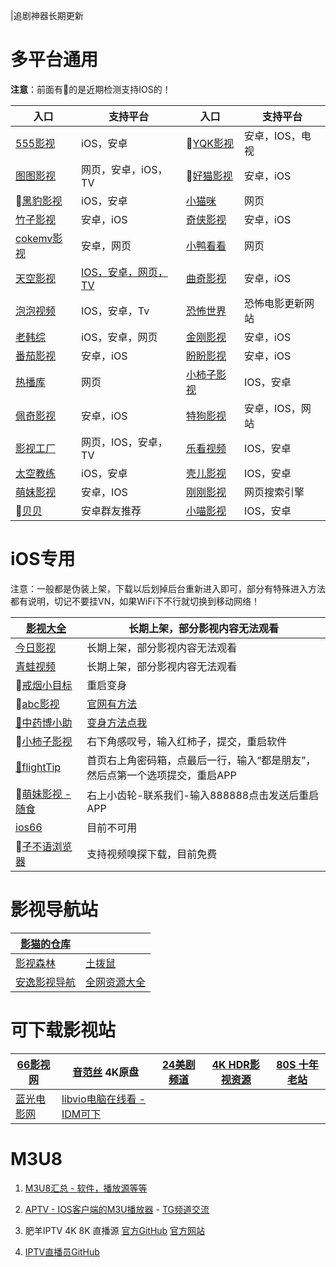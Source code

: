 |追剧神器长期更新

# 多平台通用

**注意**：前面有🍎的是近期检测支持IOS的！

|**入口**|**支持平台**|**入口**|**支持平台**|
|-|-|-|-|
|[555影视](https://555kan.net/)|iOS，安卓|🍎[YQK影视](https://yqk10.app/)|安卓，IOS，电视|
|[图图影视](https://tt58.tv/)|网页，安卓，iOS，TV|🍎[好猫影视](https://haomao.app/)|安卓，iOS|
|🍎[黑豹影视](http://heib.cc/)|iOS，安卓|[小猫咪](https://xmaomi.top/)|网页|
|[竹子影视](https://www.zhuzi.app/)|安卓，iOS|[奇侠影视](https://www.qixia.me/)|安卓，iOS|
|[cokemv影视](https://cokemv.me/)|安卓，网页|[小鸭看看](https://xiaoyakankan.com/)|网页|
|[天空影视](http://www.tkznp1.com/)|[IOS，安卓，网页，TV](https://tkznp9.com/)|[曲奇影视](https://www.quqi.tv/)|安卓，iOS|
|[泡泡视频](https://www.ppsp.pro)|IOS，安卓，Tv|[恐怖世界](https://www.840f.com/)| 恐怖电影更新网站 |
|[老韩综](http://app.hanjulao.com/)|iOS，安卓，网页|[金刚影视](https://jingang.tv)|安卓，iOS|
|[番茄影视](https://www.fq88.app/)|安卓，iOS|[盼盼影视](https://panpan.la/)|安卓，iOS|
|[热播库](https://www.reboku.com/)|网页|[小柿子影视](https://xszys.com/)|IOS，安卓|
|[佩奇影视](http://peiqi.tv/)|安卓，iOS|[特狗影视](https://www.tegouys.com/app/)|安卓，IOS，网站|
|[影视工厂](https://www.ysgcapp.com/)|网页，IOS，安卓，TV|[乐看视频](https://lekan.app/)|IOS，安卓|
|[太空教练](https://www.tkapp.vip)|iOS，安卓|[壳儿影视](https://keer.app/)|IOS，安卓|
|[萌妹影视](https://www.damengmei.com/)|安卓，IOS|[刚刚影视](https://yingyingtv.cn)|网页搜索引擎|
|🤖[贝贝](https://aming.lanzouf.com/iVrKe0ug0e6h)|安卓群友推荐|[小喵影视](https://www.littlemeow.bio/)|IOS，安卓|

# iOS专用

注意：一般都是伪装上架，下载以后划掉后台重新进入即可，部分有特殊进入方法都有说明，切记不要挂VN，如果WiFi下不行就切换到移动网络！

| [影视大全](https://apps.apple.com/cn/app/id1135798414#?platform=iphone) | 长期上架，部分影视内容无法观看                               |
| ------------------------------------------------------------ | ------------------------------------------------------------ |
| [今日影视](https://apps.apple.com/cn/app/id1322243737)       | 长期上架，部分影视内容无法观看                               |
| [青蛙视频](https://apps.apple.com/cn/app/id1533237016)       | 长期上架，部分影视内容无法观看                               |
| 🍎[戒烟小目标](https://apps.apple.com/cn/app/id6446343423)    | 重启变身                                                     |
| 🍎[abc影视](https://abc33.me/)                                | [官网有方法](https://apps.apple.com/cn/app/id1672833880)     |
| [🍎中药博小助](https://apps.apple.com/cn/app/id6447424627)    | [变身方法点我](https://baijiahao.baidu.com/bjh/picproxy?param=QHKUgKYKEHtWGXkfbn1HkCZ7%2BSUP0MgE2c1HMWAQZFC5bh0%2FeCj7EIScHUBMc7%2BmmPqLi%2B3p99NBy3nZ9QqMD5P8i3gK1wPmfozcxeqVa405b314iku0%2Fo54bJIQ933f) |
| 🍎[小柿子影视](https://apps.apple.com/cn/app/id6447546366)    | 右下角感叹号，输入红柿子，提交，重启软件                     |
| [🍎flightTip](https://apps.apple.com/cn/app/id6444903359)     | 首页右上角密码箱，点最后一行，输入“都是朋友”，然后点第一个选项提交，重启APP |
| 🍎[萌妹影视 - 随食](https://apps.apple.com/us/app/%E9%9A%8F%E9%A3%9F-%E5%86%B3%E6%8B%A9%E6%AF%8F%E5%A4%A9%E5%81%9A%E4%BB%80%E4%B9%88%E8%8F%9C/id6446951296?l=zh) | 右上小齿轮-联系我们-输入888888点击发送后重启APP              |
| [ios66](https://ios66.me/)                                   | 目前不可用                                                   |
| 🍎[子不语浏览器](https://apps.apple.com/cn/app/id6448232078)  | 支持视频嗅探下载，目前免费                                   |

# 影视导航站

|[影猫的仓库](https://ymck.me/)||
|-|-|
|[影视森林](https://www.549.tv/)|[土拨鼠](https://www.tbsdy.com/)|
|[安逸影视导航](https://anee.cc/)|[全网资源大全](https://yl158.wss.cc/article/detail/a0eenyliikj)|

# 可下载影视站

|[66影视网](https://www.66yingshi.com/)|[音范丝](https://www.yinfans.me/) 4K原盘|[24美剧频道](https://24pindao.tv/)|[4K HDR影视资源](https://www.4khdr.cn/)|[80S 十年老站](https://y80s.tv/movie/search/)|
|-|-|-|-|-|
|[蓝光电影网](http://www.languangdy.com/)|[libvio电脑在线看 - IDM可下](https://www.libvio.me/)||||

# M3U8

1. [M3U8汇总 - 软件，播放源等等](https://github.com/imDazui/Tvlist-awesome-m3u-m3u8)

2. [APTV - IOS客户端的M3U播放器](https://apps.apple.com/cn/app/aptv/id1630403500) - [TG频道交流](https://t.me/AptvPlayer)

3. 肥羊IPTV 4K 8K 直播源 [官方GitHub](https://github.com/youshandefeiyang/IPTV) [官方网站](https://zb.v1.mk/)

4. [IPTV直播员GitHub](https://github.com/fanmingming/live)

